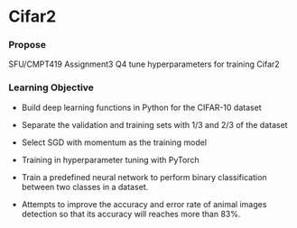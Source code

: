 # Cifar2
### Propose

SFU/CMPT419 Assignment3 Q4 tune hyperparameters for training Cifar2

### Learning Objective

* Build deep learning functions in Python for the CIFAR-10 dataset

* Separate the validation and training sets with 1/3 and 2/3 of the dataset

* Select SGD with momentum as the training model

* Training in hyperparameter tuning with PyTorch

* Train a predefined neural network to perform binary classification between two classes in a dataset.

* Attempts to improve the accuracy and error rate of animal images detection so that its accuracy will reaches more than 83%.
